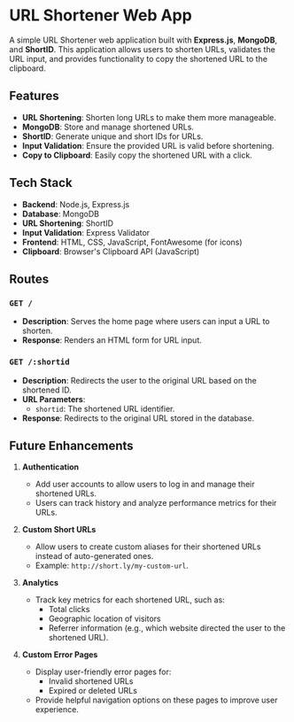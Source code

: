 # URL Shortener Web App

A simple URL Shortener web application built with **Express.js**, **MongoDB**, and **ShortID**. This application allows users to shorten URLs, validates the URL input, and provides functionality to copy the shortened URL to the clipboard.

## Features

- **URL Shortening**: Shorten long URLs to make them more manageable.
- **MongoDB**: Store and manage shortened URLs.
- **ShortID**: Generate unique and short IDs for URLs.
- **Input Validation**: Ensure the provided URL is valid before shortening.
- **Copy to Clipboard**: Easily copy the shortened URL with a click.

## Tech Stack

- **Backend**: Node.js, Express.js
- **Database**: MongoDB
- **URL Shortening**: ShortID
- **Input Validation**: Express Validator
- **Frontend**: HTML, CSS, JavaScript, FontAwesome (for icons)
- **Clipboard**: Browser's Clipboard API (JavaScript)

## Routes

### `GET /`
- **Description**: Serves the home page where users can input a URL to shorten.
- **Response**: Renders an HTML form for URL input.


### `GET /:shortid`
- **Description**: Redirects the user to the original URL based on the shortened ID.
- **URL Parameters**:
    - `shortid`: The shortened URL identifier.
- **Response**: Redirects to the original URL stored in the database.

## Future Enhancements

1. **Authentication**  
   - Add user accounts to allow users to log in and manage their shortened URLs.  
   - Users can track history and analyze performance metrics for their URLs.

2. **Custom Short URLs**  
   - Allow users to create custom aliases for their shortened URLs instead of auto-generated ones.  
   - Example: `http://short.ly/my-custom-url`.

3. **Analytics**  
   - Track key metrics for each shortened URL, such as:  
     - Total clicks  
     - Geographic location of visitors  
     - Referrer information (e.g., which website directed the user to the shortened URL).  

4. **Custom Error Pages**  
   - Display user-friendly error pages for:  
     - Invalid shortened URLs  
     - Expired or deleted URLs  
   - Provide helpful navigation options on these pages to improve user experience.
